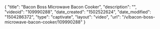 {
    "title": "Bacon Boss Microwave Bacon Cooker",
    "description": "",
    "videoid": "109990288",
    "date_created": "1502522624",
    "date_modified": "1504286372",
    "type": "captivate",
    "layout": "video",
    "url": "\/v\/bacon-boss-microwave-bacon-cooker\/109990288"
}